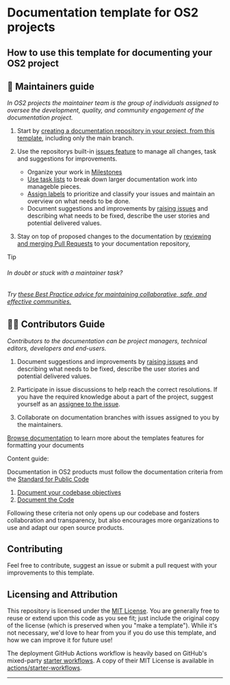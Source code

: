 # Documentation template for OS2 projects

## How to use this template for documenting your OS2 project

## 👷 Maintainers guide
*In OS2 projects the maintainer team is the group of individuals assigned to oversee the development, quality, and community engagement of the documentation project.*


1. Start by [creating a documentation repository in your project, from this template](https://docs.github.com/en/repositories/creating-and-managing-repositories/creating-a-repository-from-a-template), including only the main branch.

2. Use the repositorys built-in [issues feature](https://docs.github.com/en/issues/tracking-your-work-with-issues/about-issues) to manage all changes, task and suggestions for improvements. 
    - Organize your work in [Milestones](https://docs.github.com/en/issues/using-labels-and-milestones-to-track-work/about-milestones) 
    - [Use task lists](https://docs.github.com/en/get-started/writing-on-github/working-with-advanced-formatting/about-task-lists) to break down larger documentation work into manageble pieces.
    - [Assign labels](https://docs.github.com/en/issues/using-labels-and-milestones-to-track-work/managing-labels)  to prioritize and classify your issues and maintain an overview on what needs to be done.
    - Document suggestions and improvements by [raising issues](https://docs.github.com/en/issues/tracking-your-work-with-issues/about-issues) and describing what needs to be fixed, describe the user stories and potential delivered values.

3. Stay on top of proposed changes to the documentation by [reviewing and merging Pull Requests](https://docs.github.com/en/pull-requests/collaborating-with-pull-requests/reviewing-changes-in-pull-requests/about-pull-request-reviews) to your documentation repository,


> [!TIP] 
>###### In doubt or stuck with a maintainer task?
>######  Try [these Best Practice advice for maintaining collaborative, safe, and effective communities.](https://docs.github.com/en/communities)


## 🧑‍🦰 Contributors Guide
*Contributors to the documentation can be project managers, technical editors, developers and end-users.*

1. Document suggestions and improvements by [raising issues](https://docs.github.com/en/issues/tracking-your-work-with-issues/about-issues) and describing what needs to be fixed, describe the user stories and potential delivered values.

2. Participate in issue discussions to help reach the correct resolutions. If you have the required knowledge about a part of the project, suggest yourself as an [assignee to the issue](https://docs.github.com/en/issues/tracking-your-work-with-issues/assigning-issues-and-pull-requests-to-other-github-users#about-issue-and-pull-request-assignees).

3. Collaborate on documentation branches with issues assigned to you by the maintainers.

[Browse documentation][Just the Docs] to learn more about the templates features for formatting your documents

Content guide:

Documentation in OS2 products must follow the documentation criteria from the [Standard for Public Code](https://standard.publiccode.net/)

1. [Document your codebase objectives](https://standard.publiccode.net/criteria/document-codebase-objectives.html)
2. [Document the Code](https://standard.publiccode.net/criteria/document-the-code.html)

Following these criteria not only opens up our codebase and fosters collaboration and transparency, but also encourages more organizations to use and adapt our open source products.

## Contributing
Feel free to contribute, suggest an issue or submit a pull request with your improvements to this template.

## Licensing and Attribution

This repository is licensed under the [MIT License][MIT License]. You are generally free to reuse or extend upon this code as you see fit; just include the original copy of the license (which is preserved when you "make a template"). While it's not necessary, we'd love to hear from you if you do use this template, and how we can improve it for future use!

The deployment GitHub Actions workflow is heavily based on GitHub's mixed-party [starter workflows][starter workflows]. A copy of their MIT License is available in [actions/starter-workflows][actions/starter-workflows].

---

[Jekyll]: https://jekyllrb.com
[Just the Docs]: https://just-the-docs.github.io/just-the-docs/
[GitHub Pages]: https://docs.github.com/en/pages
[GitHub Pages / Actions workflow]: https://github.blog/changelog/2022-07-27-github-pages-custom-github-actions-workflows-beta/
[Bundler]: https://bundler.io
[use this template]: https://github.com/just-the-docs/just-the-docs-template/generate
[`jekyll-default-layout`]: https://github.com/benbalter/jekyll-default-layout
[`jekyll-seo-tag`]: https://jekyll.github.io/jekyll-seo-tag
[MIT License]: https://en.wikipedia.org/wiki/MIT_License
[starter workflows]: https://github.com/actions/starter-workflows/blob/main/pages/jekyll.yml
[actions/starter-workflows]: https://github.com/actions/starter-workflows/blob/main/LICENSE
[^1]: [It can take up to 10 minutes for changes to your site to publish after you push the changes to GitHub](https://docs.github.com/en/pages/setting-up-a-github-pages-site-with-jekyll/creating-a-github-pages-site-with-jekyll#creating-your-site).
